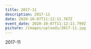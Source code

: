 ```yaml
---
title: 2017-11
description: 2017-11
date: 2020-10-07T11:12:11.767Z
event_date: 2020-10-07T11:12:11.799Z
picture: /images/uploads/2017-11.jpg
---
```

2017-11